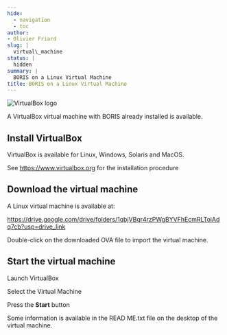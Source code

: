 ```yaml
---
hide:
  - navigation
  - toc
author:
- Olivier Friard
slug: |
  virtual\_machine
status: |
  hidden
summary: |
  BORIS on a Linux Virtual Machine
title: BORIS on a Linux Virtual Machine
---
```


![VirtualBox logo](https://www.virtualbox.org/graphics/vbox_logo2_gradient.png)

A VirtualBox virtual machine with BORIS already installed is available.

## Install VirtualBox


VirtualBox is available for Linux, Windows, Solaris and MacOS.

See <https://www.virtualbox.org> for the installation procedure

## Download the virtual machine


A Linux virtual machine is available at:

<https://drive.google.com/drive/folders/1qbjVBqr4rzPWgBYVFhEcmRLToiAdq7cb?usp=drive_link>

Double-click on the downloaded OVA file to import the virtual machine.

## Start the virtual machine


Launch VirtualBox

Select the Virtual Machine

Press the **Start** button

Some information is available in the READ ME.txt file on the desktop of
the virtual machine.
